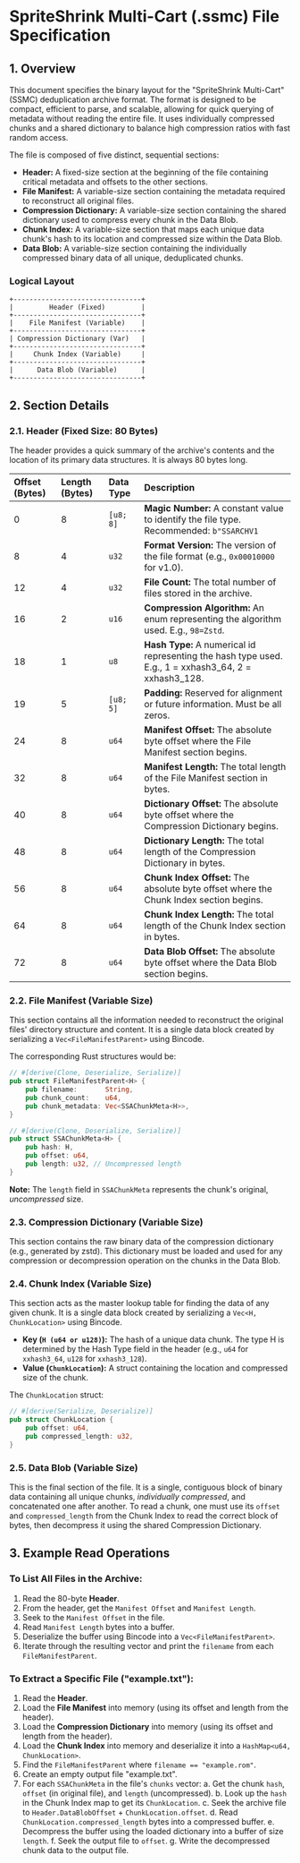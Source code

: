 # SpriteShrink Multi-Cart (.ssmc) File Specification

## 1. Overview

This document specifies the binary layout for the "SpriteShrink Multi-Cart" (SSMC) deduplication archive format. The format is designed to be compact, efficient to parse, and scalable, allowing for quick querying of metadata without reading the entire file. It uses individually compressed chunks and a shared dictionary to balance high compression ratios with fast random access.

The file is composed of five distinct, sequential sections:

* **Header:** A fixed-size section at the beginning of the file containing critical metadata and offsets to the other sections.
* **File Manifest:** A variable-size section containing the metadata required to reconstruct all original files.
* **Compression Dictionary:** A variable-size section containing the shared dictionary used to compress every chunk in the Data Blob.
* **Chunk Index:** A variable-size section that maps each unique data chunk's hash to its location and compressed size within the Data Blob.
* **Data Blob:** A variable-size section containing the individually compressed binary data of all unique, deduplicated chunks.

### Logical Layout

```
+--------------------------------+
|         Header (Fixed)         |
+--------------------------------+
|    File Manifest (Variable)    |
+--------------------------------+
| Compression Dictionary (Var)   |
+--------------------------------+
|     Chunk Index (Variable)     |
+--------------------------------+
|      Data Blob (Variable)      |
+--------------------------------+
```

## 2. Section Details

### 2.1. Header (Fixed Size: 80 Bytes)

The header provides a quick summary of the archive's contents and the location of its primary data structures. It is always 80 bytes long.

| Offset (Bytes) | Length (Bytes) | Data Type | Description |
| :--- | :--- | :--- | :--- |
| 0 | 8 | `[u8; 8]` | **Magic Number:** A constant value to identify the file type. Recommended: `b"SSARCHV1` |
| 8 | 4 | `u32` | **Format Version:** The version of the file format (e.g., `0x00010000` for v1.0). |
| 12 | 4 | `u32` | **File Count:** The total number of files stored in the archive. |
| 16 | 2 | `u16` | **Compression Algorithm:** An enum representing the algorithm used. E.g., `98=Zstd`. |
| 18 | 1 | `u8` | **Hash Type:** A numerical id representing the hash type used. E.g., 1 = xxhash3_64, 2 = xxhash3_128. |
| 19 | 5 | `[u8; 5]` | **Padding:** Reserved for alignment or future information. Must be all zeros. |
| 24 | 8 | `u64` | **Manifest Offset:** The absolute byte offset where the File Manifest section begins. |
| 32 | 8 | `u64` | **Manifest Length:** The total length of the File Manifest section in bytes. |
| 40 | 8 | `u64` | **Dictionary Offset:** The absolute byte offset where the Compression Dictionary begins. |
| 48 | 8 | `u64` | **Dictionary Length:** The total length of the Compression Dictionary in bytes. |
| 56 | 8 | `u64` | **Chunk Index Offset:** The absolute byte offset where the Chunk Index section begins. |
| 64 | 8 | `u64` | **Chunk Index Length:** The total length of the Chunk Index section in bytes. |
| 72 | 8 | `u64` | **Data Blob Offset:** The absolute byte offset where the Data Blob section begins. |

### 2.2. File Manifest (Variable Size)

This section contains all the information needed to reconstruct the original files' directory structure and content. It is a single data block created by serializing a `Vec<FileManifestParent>` using Bincode.

The corresponding Rust structures would be:

```rust
// #[derive(Clone, Deserialize, Serialize)]
pub struct FileManifestParent<H> {
    pub filename:       String,
    pub chunk_count:    u64,
    pub chunk_metadata: Vec<SSAChunkMeta<H>>,
}

// #[derive(Clone, Deserialize, Serialize)]
pub struct SSAChunkMeta<H> {
    pub hash: H,
    pub offset: u64,
    pub length: u32, // Uncompressed length
}
```

**Note:** The `length` field in `SSAChunkMeta` represents the chunk's original, *uncompressed* size.

### 2.3. Compression Dictionary (Variable Size)

This section contains the raw binary data of the compression dictionary (e.g., generated by zstd). This dictionary must be loaded and used for any compression or decompression operation on the chunks in the Data Blob.

### 2.4. Chunk Index (Variable Size)

This section acts as the master lookup table for finding the data of any given chunk. It is a single data block created by serializing a `Vec<H, ChunkLocation>` using Bincode.

* **Key (`H (u64 or u128)`):** The hash of a unique data chunk. The type H is determined by the Hash Type field in the header (e.g., `u64` for `xxhash3_64`, `u128` for `xxhash3_128`).
* **Value (`ChunkLocation`):** A struct containing the location and compressed size of the chunk.

The `ChunkLocation` struct:

```rust
// #[derive(Serialize, Deserialize)]
pub struct ChunkLocation {
    pub offset: u64,
    pub compressed_length: u32,
}
```

### 2.5. Data Blob (Variable Size)

This is the final section of the file. It is a single, contiguous block of binary data containing all unique chunks, *individually compressed*, and concatenated one after another. To read a chunk, one must use its `offset` and `compressed_length` from the Chunk Index to read the correct block of bytes, then decompress it using the shared Compression Dictionary.

## 3. Example Read Operations

### To List All Files in the Archive:

1.  Read the 80-byte **Header**.
2.  From the header, get the `Manifest Offset` and `Manifest Length`.
3.  Seek to the `Manifest Offset` in the file.
4.  Read `Manifest Length` bytes into a buffer.
5.  Deserialize the buffer using Bincode into a `Vec<FileManifestParent>`.
6.  Iterate through the resulting vector and print the `filename` from each `FileManifestParent`.

### To Extract a Specific File ("example.txt"):

1.  Read the **Header**.
2.  Load the **File Manifest** into memory (using its offset and length from the header).
3.  Load the **Compression Dictionary** into memory (using its offset and length from the header).
4.  Load the **Chunk Index** into memory and deserialize it into a `HashMap<u64, ChunkLocation>`.
5.  Find the `FileManifestParent` where `filename == "example.rom"`.
6.  Create an empty output file "example.txt".
7.  For each `SSAChunkMeta` in the file's `chunks` vector:
    a. Get the chunk `hash`, `offset` (in original file), and `length` (uncompressed).
    b. Look up the `hash` in the Chunk Index map to get its `ChunkLocation`.
    c. Seek the archive file to `Header.DataBlobOffset` + `ChunkLocation.offset`.
    d. Read `ChunkLocation.compressed_length` bytes into a compressed buffer.
    e. Decompress the buffer using the loaded dictionary into a buffer of size `length`.
    f. Seek the output file to `offset`.
    g. Write the decompressed chunk data to the output file.
